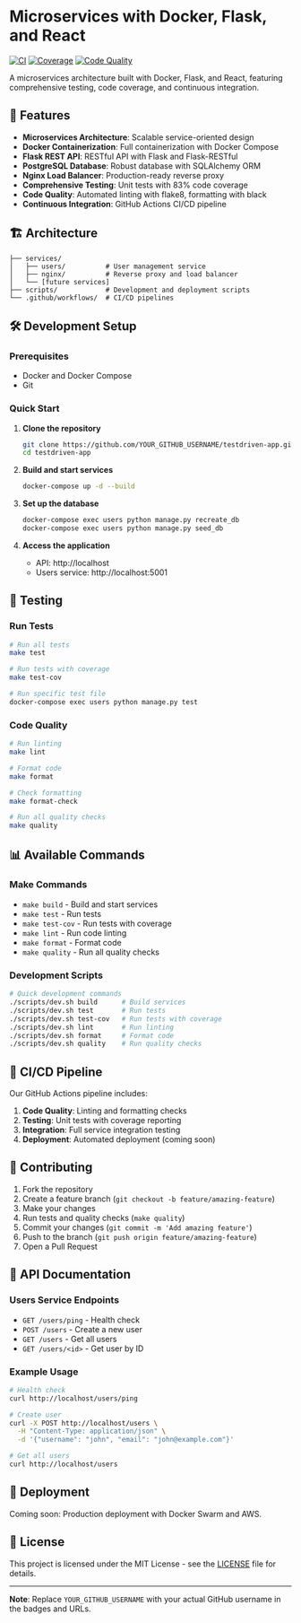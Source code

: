 # Microservices with Docker, Flask, and React

[![CI](https://github.com/YOUR_GITHUB_USERNAME/testdriven-app/actions/workflows/ci.yml/badge.svg)](https://github.com/YOUR_GITHUB_USERNAME/testdriven-app/actions/workflows/ci.yml)
[![Coverage](https://img.shields.io/badge/coverage-83%25-brightgreen.svg)](https://github.com/YOUR_GITHUB_USERNAME/testdriven-app)
[![Code Quality](https://img.shields.io/badge/code%20quality-A-brightgreen.svg)](https://github.com/YOUR_GITHUB_USERNAME/testdriven-app)

A microservices architecture built with Docker, Flask, and React, featuring comprehensive testing, code coverage, and continuous integration.

## 🚀 Features

- **Microservices Architecture**: Scalable service-oriented design
- **Docker Containerization**: Full containerization with Docker Compose
- **Flask REST API**: RESTful API with Flask and Flask-RESTful
- **PostgreSQL Database**: Robust database with SQLAlchemy ORM
- **Nginx Load Balancer**: Production-ready reverse proxy
- **Comprehensive Testing**: Unit tests with 83% code coverage
- **Code Quality**: Automated linting with flake8, formatting with black
- **Continuous Integration**: GitHub Actions CI/CD pipeline

## 🏗️ Architecture

```
├── services/
│   ├── users/          # User management service
│   ├── nginx/          # Reverse proxy and load balancer
│   └── [future services]
├── scripts/            # Development and deployment scripts
└── .github/workflows/  # CI/CD pipelines
```

## 🛠️ Development Setup

### Prerequisites

- Docker and Docker Compose
- Git

### Quick Start

1. **Clone the repository**
   ```bash
   git clone https://github.com/YOUR_GITHUB_USERNAME/testdriven-app.git
   cd testdriven-app
   ```

2. **Build and start services**
   ```bash
   docker-compose up -d --build
   ```

3. **Set up the database**
   ```bash
   docker-compose exec users python manage.py recreate_db
   docker-compose exec users python manage.py seed_db
   ```

4. **Access the application**
   - API: http://localhost
   - Users service: http://localhost:5001

## 🧪 Testing

### Run Tests
```bash
# Run all tests
make test

# Run tests with coverage
make test-cov

# Run specific test file
docker-compose exec users python manage.py test
```

### Code Quality
```bash
# Run linting
make lint

# Format code
make format

# Check formatting
make format-check

# Run all quality checks
make quality
```

## 📊 Available Commands

### Make Commands
- `make build` - Build and start services
- `make test` - Run tests
- `make test-cov` - Run tests with coverage
- `make lint` - Run code linting
- `make format` - Format code
- `make quality` - Run all quality checks

### Development Scripts
```bash
# Quick development commands
./scripts/dev.sh build      # Build services
./scripts/dev.sh test       # Run tests
./scripts/dev.sh test-cov   # Run tests with coverage
./scripts/dev.sh lint       # Run linting
./scripts/dev.sh format     # Format code
./scripts/dev.sh quality    # Run quality checks
```

## 🔄 CI/CD Pipeline

Our GitHub Actions pipeline includes:

1. **Code Quality**: Linting and formatting checks
2. **Testing**: Unit tests with coverage reporting
3. **Integration**: Full service integration testing
4. **Deployment**: Automated deployment (coming soon)

## 🤝 Contributing

1. Fork the repository
2. Create a feature branch (`git checkout -b feature/amazing-feature`)
3. Make your changes
4. Run tests and quality checks (`make quality`)
5. Commit your changes (`git commit -m 'Add amazing feature'`)
6. Push to the branch (`git push origin feature/amazing-feature`)
7. Open a Pull Request

## 📝 API Documentation

### Users Service Endpoints

- `GET /users/ping` - Health check
- `POST /users` - Create a new user
- `GET /users` - Get all users
- `GET /users/<id>` - Get user by ID

### Example Usage

```bash
# Health check
curl http://localhost/users/ping

# Create user
curl -X POST http://localhost/users \
  -H "Content-Type: application/json" \
  -d '{"username": "john", "email": "john@example.com"}'

# Get all users
curl http://localhost/users
```

## 🚀 Deployment

Coming soon: Production deployment with Docker Swarm and AWS.

## 📄 License

This project is licensed under the MIT License - see the [LICENSE](LICENSE) file for details.

---

**Note**: Replace `YOUR_GITHUB_USERNAME` with your actual GitHub username in the badges and URLs.
